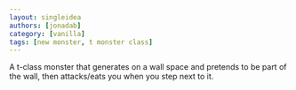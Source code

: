 ```yaml
---
layout: singleidea
authors: [jonadab]
category: [vanilla]
tags: [new monster, t monster class]
---
```

A t-class monster that generates on a wall space and pretends to be part of the wall, then attacks/eats you when you step next to it.
